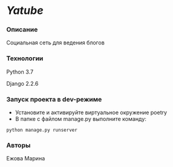 # *Yatube*
### Описание
Социальная сеть для ведения блогов
### Технологии
Python 3.7

Django 2.2.6
### Запуск проекта в dev-режиме
- Установите и активируйте виртуальное окружение poetry
- В папке с файлом manage.py выполните команду:
```
python manage.py runserver
```
### Авторы
Ежова Марина
